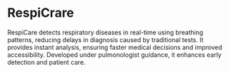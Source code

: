 # RespiCrare
RespiCare detects respiratory diseases in real-time using breathing patterns, reducing delays in diagnosis caused by traditional tests. It provides instant analysis, ensuring faster medical decisions and improved accessibility. Developed under pulmonologist guidance, it enhances early detection and patient care. 
